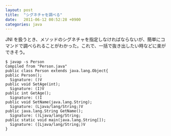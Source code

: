 ```yaml
---
layout: post
title:  "シグネチャを調べる"
date:   2011-06-12 00:52:28 +0900
categories: java
---
```

JNI を扱うとき、メソッドのシグネチャを指定しなければならないが、簡単にコマンドで調べられることがわかった。これで、一括で抜き出したい時などに楽ができそう。

```
$ javap -s Person
Compiled from "Person.java"
public class Person extends java.lang.Object{
public Person();
  Signature: ()V
public void SetAge(int);
  Signature: (I)V
public int GetAge();
  Signature: ()I
public void SetName(java.lang.String);
  Signature: (Ljava/lang/String;)V
public java.lang.String GetName();
  Signature: ()Ljava/lang/String;
public static void main(java.lang.String[]);
  Signature: ([Ljava/lang/String;)V
}
```
